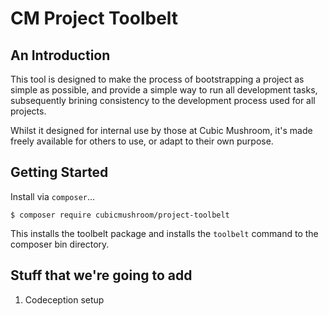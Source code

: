 # CM Project Toolbelt

## An Introduction

This tool is designed to make the process of bootstrapping a project as simple as possible, and provide a simple way to run all development tasks, subsequently brining consistency to the development process used for all projects.

Whilst it designed for internal use by those at Cubic Mushroom, it's made freely available for others to use, or adapt to their own purpose.


## Getting Started

Install via `composer`...

    $ composer require cubicmushroom/project-toolbelt

This installs the toolbelt package and installs the `toolbelt` command to the composer bin directory.


## Stuff that we're going to add

1. Codeception setup